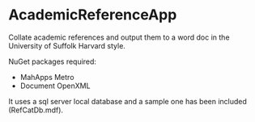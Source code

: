 # AcademicReferenceApp
Collate academic references and output them to a word doc in the University of Suffolk Harvard style.

NuGet packages required:
* MahApps Metro
* Document OpenXML

It uses a sql server local database and a sample one has been included (RefCatDb.mdf).
